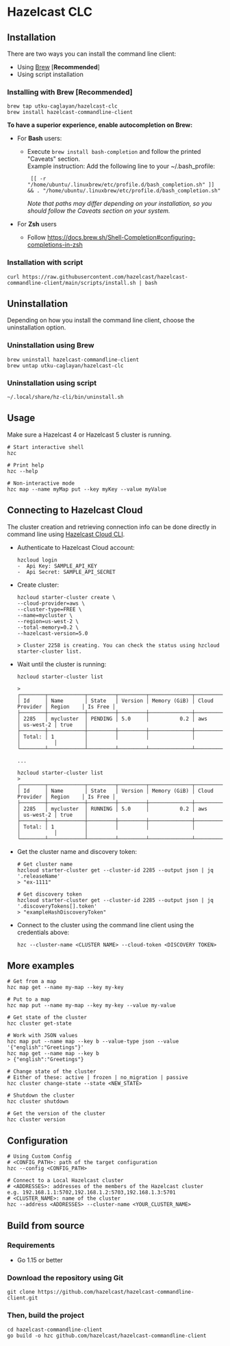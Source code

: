 # Hazelcast CLC

## Installation

There are two ways you can install the command line client:
* Using [Brew](https://brew.sh) [**Recommended**]
* Using script installation

### Installing with Brew [Recommended]

```
brew tap utku-caglayan/hazelcast-clc
brew install hazelcast-commandline-client
```
**To have a superior experience, enable autocompletion on Brew:**
- For **Bash** users:
  - Execute `brew install bash-completion` and follow the printed "Caveats" section.  
    Example instruction:
    Add the following line to your ~/.bash_profile:
    ```
     [[ -r "/home/ubuntu/.linuxbrew/etc/profile.d/bash_completion.sh" ]] && . "/home/ubuntu/.linuxbrew/etc/profile.d/bash_completion.sh"
    ```
    *Note that paths may differ depending on your installation, so you should follow the Caveats section on your system.*

- For **Zsh** users
  - Follow https://docs.brew.sh/Shell-Completion#configuring-completions-in-zsh 

### Installation with script

```
curl https://raw.githubusercontent.com/hazelcast/hazelcast-commandline-client/main/scripts/install.sh | bash
```
  
## Uninstallation

Depending on how you install the command line client, choose the uninstallation option.

### Uninstallation using Brew

```
brew uninstall hazelcast-commandline-client
brew untap utku-caglayan/hazelcast-clc
```

### Uninstallation using script

```
~/.local/share/hz-cli/bin/uninstall.sh
```

## Usage

Make sure a Hazelcast 4 or Hazelcast 5 cluster is running.

```
# Start interactive shell
hzc

# Print help
hzc --help

# Non-interactive mode
hzc map --name myMap put --key myKey --value myValue
```

## Connecting to Hazelcast Cloud

The cluster creation and retrieving connection info can be done directly in command line using [Hazelcast Cloud CLI](https://github.com/hazelcast/hazelcast-cloud-cli).

- Authenticate to Hazelcast Cloud account:

  ```  
  hzcloud login
  -  Api Key: SAMPLE_API_KEY
  -  Api Secret: SAMPLE_API_SECRET
  ```

- Create cluster:

  ```
  hzcloud starter-cluster create \
  --cloud-provider=aws \
  --cluster-type=FREE \
  --name=mycluster \
  --region=us-west-2 \
  --total-memory=0.2 \
  --hazelcast-version=5.0

  > Cluster 2258 is creating. You can check the status using hzcloud starter-cluster list.
  ```
  
- Wait until the cluster is running:

  ```
  hzcloud starter-cluster list
  
  > 
  ┌────────┬────────────┬─────────┬─────────┬──────────────┬────────────────┬───────────┬─────────┐
  │ Id     │ Name       │ State   │ Version │ Memory (GiB) │ Cloud Provider │ Region    │ Is Free │
  ├────────┼────────────┼─────────┼─────────┼──────────────┼────────────────┼───────────┼─────────┤
  │ 2285   │ mycluster  │ PENDING │ 5.0     │          0.2 │ aws            │ us-west-2 │ true    │
  ├────────┼────────────┼─────────┼─────────┼──────────────┼────────────────┼───────────┼─────────┤
  │ Total: │ 1          │         │         │              │                │           │         │
  └────────┴────────────┴─────────┴─────────┴──────────────┴────────────────┴───────────┴─────────┘
  
  ...
  
  hzcloud starter-cluster list
  > 
  ┌────────┬────────────┬─────────┬─────────┬──────────────┬────────────────┬───────────┬─────────┐
  │ Id     │ Name       │ State   │ Version │ Memory (GiB) │ Cloud Provider │ Region    │ Is Free │
  ├────────┼────────────┼─────────┼─────────┼──────────────┼────────────────┼───────────┼─────────┤
  │ 2285   │ mycluster  │ RUNNING │ 5.0     │          0.2 │ aws            │ us-west-2 │ true    │
  ├────────┼────────────┼─────────┼─────────┼──────────────┼────────────────┼───────────┼─────────┤
  │ Total: │ 1          │         │         │              │                │           │         │
  └────────┴────────────┴─────────┴─────────┴──────────────┴────────────────┴───────────┴─────────┘

  ```

- Get the cluster name and discovery token:
  
  ```
  # Get cluster name
  hzcloud starter-cluster get --cluster-id 2285 --output json | jq '.releaseName'
  > "ex-1111"
  
  # Get discovery token
  hzcloud starter-cluster get --cluster-id 2285 --output json | jq '.discoveryTokens[].token'
  > "exampleHashDiscoveryToken"
  ```

- Connect to the cluster using the command line client using the credentials above:

  ```
  hzc --cluster-name <CLUSTER NAME> --cloud-token <DISCOVERY TOKEN>
  ```


## More examples

```
# Get from a map
hzc map get --name my-map --key my-key

# Put to a map
hzc map put --name my-map --key my-key --value my-value

# Get state of the cluster
hzc cluster get-state

# Work with JSON values
hzc map put --name map --key b --value-type json --value '{"english":"Greetings"}'
hzc map get --name map --key b
> {"english":"Greetings"}

# Change state of the cluster
# Either of these: active | frozen | no_migration | passive
hzc cluster change-state --state <NEW_STATE>

# Shutdown the cluster
hzc cluster shutdown

# Get the version of the cluster
hzc cluster version
```

## Configuration
```
# Using Custom Config
# <CONFIG_PATH>: path of the target configuration
hzc --config <CONFIG_PATH>

# Connect to a Local Hazelcast cluster
# <ADDRESSES>: addresses of the members of the Hazelcast cluster
e.g. 192.168.1.1:5702,192.168.1.2:5703,192.168.1.3:5701
# <CLUSTER_NAME>: name of the cluster
hzc --address <ADDRESSES> --cluster-name <YOUR_CLUSTER_NAME>
```

## Build from source

### Requirements
* Go 1.15 or better
 
### Download the repository using Git
```
git clone https://github.com/hazelcast/hazelcast-commandline-client.git
```

### Then, build the project

```
cd hazelcast-commandline-client
go build -o hzc github.com/hazelcast/hazelcast-commandline-client
```
